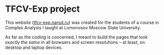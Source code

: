 # TFCV-Exp project
This website (<a href="https://tfcv-exp.narod.ru">tfcv-exp.narod.ru</a>) was created for the students of a course in Complex Analysis I taught at Lomonosov Moscow State University. 

As far as the coding is concerned, I meant to build the pages that look *exactly the same* in all browsers and screen resolutions – at least, on desktop and laptop devices. 
